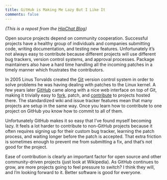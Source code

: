 ```yaml
---
title: GitHub is Making Me Lazy But I Like It
comments: false
---
```



_(This is a repost from the [HipChat Blog](https://blog.hipchat.com/2010/10/15/github-is-making-me-lazy-but-i-like-it/))_

Open source projects depend on community cooperation. Successful projects have a healthy group of individuals and companies submitting code, writing documentation, and testing new features. Unfortunately it’s not always easy to contribute because different projects will use different bug trackers, version control systems, and approval processes. Package maintainers also have a hard time handling all the incoming patches in a timely manner which frustrates the contributors.

In 2005 Linus Torvalds created the [Git](http://git-scm.com/) version control system in order to solve problems he was having dealing with patches to the Linux kernel. A few years later [GitHub](http://github.com/) came along with a nice web interface on top of Git, making it trivially easy to [fork](http://help.github.com/forking/), patch, and [contribute](http://help.github.com/pull-requests/) to projects hosted there. The standardized wiki and issue tracker features mean that many projects are setup in the same way. Once you learn how to contribute to one project on GitHub you know how to commit to all of them.

Unfortunately GitHub makes it so easy that I’ve found myself becoming lazy. It feels a lot harder to contribute to non-GitHub projects because it often requires signing up for their custom bug tracker, learning the patch process, and waiting longer before the patch is accepted. That extra friction is sometimes enough to prevent me from submitting a fix, and that’s not good for the project.

Ease of contribution is clearly an important factor for open source and other community-driven projects (just look at Wikipedia). As GitHub continues to grow, are more projects going to feel pressure to switch? I think they will, and I’m looking forward to it. Better software is good for everyone.